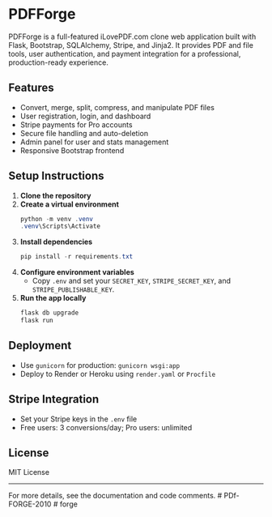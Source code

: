 # PDFForge

PDFForge is a full-featured iLovePDF.com clone web application built with Flask, Bootstrap, SQLAlchemy, Stripe, and Jinja2. It provides PDF and file tools, user authentication, and payment integration for a professional, production-ready experience.

## Features
- Convert, merge, split, compress, and manipulate PDF files
- User registration, login, and dashboard
- Stripe payments for Pro accounts
- Secure file handling and auto-deletion
- Admin panel for user and stats management
- Responsive Bootstrap frontend

## Setup Instructions

1. **Clone the repository**
2. **Create a virtual environment**
   ```powershell
   python -m venv .venv
   .venv\Scripts\Activate
   ```
3. **Install dependencies**
   ```powershell
   pip install -r requirements.txt
   ```
4. **Configure environment variables**
   - Copy `.env` and set your `SECRET_KEY`, `STRIPE_SECRET_KEY`, and `STRIPE_PUBLISHABLE_KEY`.
5. **Run the app locally**
   ```powershell
   flask db upgrade
   flask run
   ```

## Deployment
- Use `gunicorn` for production: `gunicorn wsgi:app`
- Deploy to Render or Heroku using `render.yaml` or `Procfile`

## Stripe Integration
- Set your Stripe keys in the `.env` file
- Free users: 3 conversions/day; Pro users: unlimited

## License
MIT License

---
For more details, see the documentation and code comments.
#   P D f - F O R G E - 2 0 1 0  
 #   f o r g e  
 